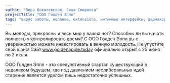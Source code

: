```yaml
---
author: "Вера Ковалевская, Саша Смирнова"
projectTitle: "ООО Голден Эппл"
tags: "вирус заботы, желание, extensions, интимные интерфейсы, фармахореография"
---
```

Вы молоды, прекрасны и весь мир у ваших ног? Способны ли вы начать полностью контролировать время?
С ООО Голден Эппл вы с уверенностью можете инвестировать в вечную молодость. Не упустите свой шанс! Сайт www.goldenapple.today официально открыт с 25 июня по 3 июля.

ООО Голден Эппл - это спекулятивный стартап существующий в недалеком будущем, где под давлением неолиберальных идей старение является уделом лишь недостаточно успешных.

